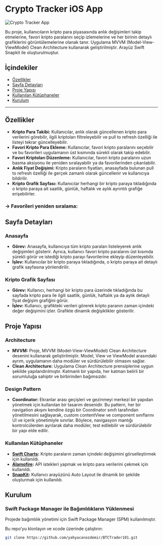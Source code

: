 # Crypto Tracker iOS App

![Crypto Tracker App](https://github.com/user-attachments/assets/14af1306-5758-4e39-bacd-dc0438dfb153)


Bu proje, kullanıcıların kripto para piyasasında anlık değişimleri takip etmelerine, favori kripto paralarını seçip izlemelerine ve her birinin detaylı grafiklerini görüntülemelerine olanak tanır. Uygulama MVVM (Model-View-ViewModel) Clean Architecture kullanarak geliştirilmiştir. Arayüz Swift Snapkit ile oluşturulmuştur.

## İçindekiler
- [Özellikler](#özellikler)
- [Sayfa Detayları](#sayfa-detayları)
- [Proje Yapısı](#proje-yapısı)
- [Kullanılan Kütüphaneler](#kullanılan-kütüphaneler)
- [Kurulum](#kurulum)

---

## Özellikler
[](https://github.com/user-attachments/assets/3013af64-dc77-4bd5-bfae-ed9f6453f01f)

- **Kripto Para Takibi:** Kullanıcılar, anlık olarak güncellenen kripto para verilerini görebilir, ilgili kriptoları filtreleyebilir ve pull to refresh özelliği ile listeyi tekrar güncelleyebilir.
- **Favori Kripto Para Ekleme:** Kullanıcılar, favori kripto paralarını seçebilir ve bu favorileri uygulamanın üst kısmında sürekli olarak takip edebilir.
- **Favori Kriptoları Düzenleme:** Kullanıcılar, favori kripto paralarını uzun basma aksiyonu ile yeniden sıralayabilir ya da favorilerinden çıkarılabilir.
- **Anlık Fiyat Değişimi:** Kripto paraların fiyatları, anasayfada bulunan pull to refresh özelliği ile gerçek zamanlı olarak güncellenir ve kullanıcıya bildirilir.
- **Kripto Grafik Sayfası:** Kullanıcılar herhangi bir kripto paraya tıkladığında o kripto paraya ait saatlik, günlük, haftalık ve aylık ayrıntılı grafiğe erişebilirler.

### -> Favorileri yeniden sıralama: 
[](https://github.com/user-attachments/assets/8237245f-7ff5-4034-bc88-064c8950de0e)

## Sayfa Detayları

### Anasayfa
- **Görev:** Anasayfa, kullanıcıya tüm kripto paraları listeleyerek anlık değişimleri gösterir. Ayrıca, kullanıcı favori kripto paralarını üst kısımda sürekli görür ve istediği kripto parayı favorilerine ekleyip düzenleyebilir.
- **İşlev:** Kullanıcılar bir kripto paraya tıkladığında, o kripto paraya ait detaylı grafik sayfasına yönlendirilir.

### Kripto Grafik Sayfası
- **Görev:** Kullanıcı, herhangi bir kripto para üzerinde tıkladığında bu sayfada kripto para ile ilgili saatlik, günlük, haftalık ya da aylık detaylı fiyat değişim grafiğini görür.
- **İşlev:** Kullanıcı, grafikteki verileri görerek kripto paranın zaman içindeki değer değişimini izler. Grafikte dinamik değişiklikler gösterilir.

## Proje Yapısı

### Architecture
- **MVVM:** Proje, MVVM (Model-View-ViewModel) Clean Architecture desenini kullanarak geliştirilmiştir. Model, View ve ViewModel arasındaki ayrım, uygulamanın daha modüler ve sürdürülebilir olmasını sağlar.
- **Clean Architecture:** Uygulama Clean Architecture prensiplerine uygun şekilde yapılandırılmıştır. Katmanlı bir yapıda, her katman belirli bir sorumluluğa sahiptir ve birbirinden bağımsızdır.

### Design Pattern
- **Coordinator:** Ekranlar arası geçişleri ve gezinmeyi merkezi bir yapıdan yönetmek için kullanılan bir tasarım desenidir. Bu pattern, her bir navigation akışını kendine özgü bir Coordinator sınıfı tarafından yönetilmesini sağlayarak, custom contentView ve component sınıflarını UI ve içerik yönetimiyle sınırlar. Böylece, navigasyon mantığı kontrolcülerden ayrılarak daha modüler, test edilebilir ve sürdürülebilir bir yapı elde edilir.

### Kullanılan Kütüphaneler

- **[Swift Charts](https://github.com/danielgindi/Charts):** Kripto paraların zaman içindeki değişimini görselleştirmek için kullanıldı.
- **[Alamofire](https://github.com/Alamofire/Alamofire):** API istekleri yapmak ve kripto para verilerini çekmek için kullanıldı.
- **[SnapKit](https://github.com/SnapKit/SnapKit):** Kullanıcı arayüzünü Auto Layout ile dinamik bir şekilde oluşturmak için kullanıldı.

## Kurulum

### Swift Package Manager ile Bağımlılıkların Yüklenmesi

Projede bağımlılık yönetimi için Swift Package Manager (SPM) kullanılmıştır.

Bu repo’yu klonlayın ve xcode üzerinde çalıştırın:
   ```bash
   git clone https://github.com/yahyacanozdemir/BTCTrader101.git
